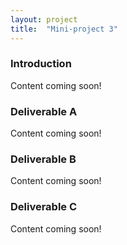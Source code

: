 ```yaml
---
layout: project
title:  "Mini-project 3"
---
```

### Introduction

Content coming soon!

### Deliverable A

Content coming soon!

### Deliverable B

Content coming soon!

### Deliverable C

Content coming soon!